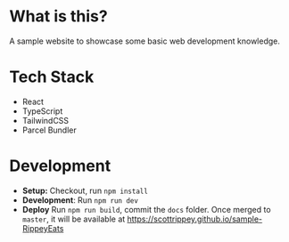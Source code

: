 # What is this?
A sample website to showcase some basic web development knowledge.

# Tech Stack
- React
- TypeScript
- TailwindCSS
- Parcel Bundler

# Development

- **Setup:** Checkout, run `npm install`
- **Development**: Run `npm run dev`
- **Deploy** Run `npm run build`, commit the `docs` folder.  Once merged to `master`, it will be available at https://scottrippey.github.io/sample-RippeyEats
